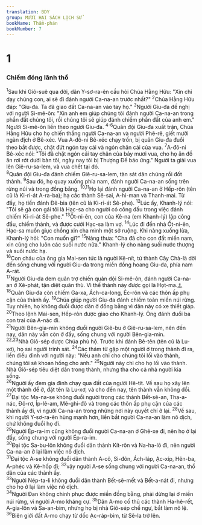 ```yaml
---
translation: BDY
group: MƯƠI HAI SÁCH LỊCH SỬ
bookName: Thẩm-phán 
bookNumber: 7
---
```


<div class="title"><h1>1</h1><h3>Chiếm đóng lãnh thổ</h3></div>
<span class="verse cac_1_1"><sup>1</sup>Sau khi Giô-suê qua đời, dân Y-sơ-ra-ên cầu hỏi Chúa Hằng Hữu: &#34;Xin chỉ dạy chúng con, ai sẽ đi đánh người Ca-na-an trước nhất?&#34; </span>
<span class="verse cac_1_2"><sup>2</sup>Chúa Hằng Hữu đáp: &#34;Giu-đa. Ta đã giao đất Ca-na-an vào tay họ.&#34; </span>
<span class="verse cac_1_3"><sup>3</sup>Người Giu-đa đề nghị với người Si-mê-ôn: &#34;Xin anh em giúp chúng tôi đánh người Ca-na-an trong phần đất chúng tôi, rồi chúng tôi sẽ giúp đánh chiếm phần đất của anh em.&#34; Người Si-mê-ôn liền theo người Giu-đa. </span>
<span class="verse cac_1_4 cac_1_5 cac_1_6"><sup>4-6</sup>Quân đội Giu-đa xuất trận, Chúa Hằng Hữu cho họ chiến thắng người Ca-na-an và người Phê-rê, giết mười ngàn địch ở Bê-xéc. Vua A-đô-ni Bê-xéc chạy trốn, bị quân Giu-đa đuổi theo bắt được, chặt đứt ngón tay cái và ngón chân cái của vua. </span>
<span class="verse cac_1_7"><sup>7</sup>A-đô-ni Bê-xéc nói: &#34;Tôi đã chặt ngón cái tay chân của bảy mươi vua, cho họ ăn đồ ăn rơi rớt dưới bàn tôi, ngày nay tôi bị Thượng Đế báo ứng.&#34; Người ta giải vua lên Giê-ru-sa-lem, và vua chết tại đó.<br/></span>
<span class="verse cac_1_8"><sup>8</sup>Quân đội Giu-đa đánh chiếm Giê-ru-sa-lem, tàn sát dân chúng rồi đốt thành. </span>
<span class="verse cac_1_9"><sup>9</sup>Sau đó, họ quay xuống phía nam, đánh người Ca-na-an sống trên rừng núi và trong đồng bằng. </span>
<span class="verse cac_1_10 cac_1_11"><sup>10,11</sup>Họ lại đánh người Ca-na-an ở Hếp-rôn (tên cũ là Ki-ri-át A-ra-ba); hạ các thành Sê-sai, A-hi-man và Thanh-mai. Từ đấy, họ tiến đánh Đê-bia (tên cũ là Ki-ri-át Sê-phe). </span>
<span class="verse cac_1_12"><sup>12</sup>Lúc ấy, Khanh-lý nói: &#34;Tôi sẽ gả con gái tôi là Hạc-sa cho người có công đầu trong việc đánh chiếm Ki-ri-át Sê-phe.&#34; </span>
<span class="verse cac_1_13"><sup>13</sup>Ốt-ni-ên, con của Kê-na (em Khanh-lý) lập công đầu, chiếm thành, và được cưới Hạc-sa làm vợ. </span>
<span class="verse cac_1_14"><sup>14</sup>Lúc đi đến nhà Ốt-ni-ên, Hạc-sa muốn giục chồng xin cha mình một sở ruộng. Khi nàng xuống lừa, Khanh-lý hỏi: &#34;Con muốn gì?&#34; </span>
<span class="verse cac_1_15"><sup>15</sup>Nàng thưa: &#34;Cha đã cho con đất miền nam, xin cũng cho luôn các suối nước nữa.&#34; Khanh-lý cho nàng suối nước thượng và suối nước hạ.<br/></span>
<span class="verse cac_1_16"><sup>16</sup>Con cháu của ông gia Mai-sen tức là người Kê-nít, từ thành Cây Chà-là dời đến sống chung với người Giu-đa trong miền đồng hoang Giu-đa, phía nam A-rát.<br/></span>
<span class="verse cac_1_17"><sup>17</sup>Người Giu-đa đem quân trợ chiến quân đội Si-mê-ôn, đánh người Ca-na-an ở Xê-phát, tận diệt quân thù. Vì thế thành này được gọi là Họt-ma.<a href="#" data-toggle="tooltip" data-placement="bottom" title="Họt ma: tận diệt">⚓</a> </span>
<span class="verse cac_1_18"><sup>18</sup>Quân Giu-đa còn chiếm Ga-xa, Ách-ca-long, Éc-rôn và các thôn ấp phụ cận của thành ấy. </span>
<span class="verse cac_1_19"><sup>19</sup>Chúa giúp người Giu-đa đánh chiếm toàn miền núi rừng. Tuy nhiên, họ không đuổi được dân ở đồng bằng vì dân này có xe thiết giáp.<br/></span>
<span class="verse cac_1_20"><sup>20</sup>Theo lệnh Mai-sen, Hếp-rôn được giao cho Khanh-lý. Ông đánh đuổi ba con trai của A-nác đi.<br/></span>
<span class="verse cac_1_21"><sup>21</sup>Người Bên-gia-min không đuổi người Giê-bu ở Giê-ru-sa-lem, nên đến nay, dân này vẫn còn ở đấy, sống chung với người Bên-gia-min.<br/></span>
<span class="verse cac_1_22 cac_1_23"><sup>22,23</sup>Nhà Giô-sép được Chúa phù hộ. Trước khi đánh Bê-tên (tên cũ là Lu-xơ), họ sai người trinh sát. </span>
<span class="verse cac_1_24"><sup>24</sup>Các thám tử gặp một người ở trong thành đi ra, liền điều đình với người này: &#34;Nếu anh chỉ cho chúng tôi lối vào thành, chúng tôi sẽ khoan hồng cho anh.&#34; </span>
<span class="verse cac_1_25"><sup>25</sup>Người này chỉ cho họ lối vào thành. Nhà Giô-sép tiêu diệt dân trong thành, nhưng tha cho cả nhà người kia sống.<br/></span>
<span class="verse cac_1_26"><sup>26</sup>Người ấy đem gia đình chạy qua đất của người Hê-tít. Về sau họ xây lên một thành để ở, đặt tên là Lu-xơ, và cho đến nay, tên thành vẫn không đổi.<br/></span>
<span class="verse cac_1_27"><sup>27</sup>Đại tộc Ma-na-se không đuổi người trong các thành Bết-sê-an, Tha-a-nác, Đô-rơ, Íp-lê-am, Mê-ghi-đô và trong các thôn ấp phụ cận của các thành ấy đi, vì người Ca-na-an trong những nơi này quyết chí ở lại. </span>
<span class="verse cac_1_28"><sup>28</sup>Về sau, khi người Y-sơ-ra-ên hùng mạnh hơn, liền bắt người Ca-na-an làm nô dịch, chứ không đuổi họ đi.<br/></span>
<span class="verse cac_1_29"><sup>29</sup>Người Ép-ra-im cũng không đuổi người Ca-na-an ở Ghê-xe đi, nên họ ở lại đấy, sống chung với người Ép-ra-im.<br/></span>
<span class="verse cac_1_30"><sup>30</sup>Đại tộc Sa-bu-lôn không đuổi dân thành Kít-rôn và Na-ha-lô đi, nên người Ca-na-an ở lại làm việc nô dịch.<br/></span>
<span class="verse cac_1_31"><sup>31</sup>Đại tộc A-se không đuổi dân thành A-cô, Si-đôn, Ách-láp, Ạc-xíp, Hên-ba, A-phéc và Kê-hốp đi; </span>
<span class="verse cac_1_32"><sup>32</sup>vậy người A-se sống chung với người Ca-na-an, thổ dân của các thành ấy.<br/></span>
<span class="verse cac_1_33"><sup>33</sup>Người Nép-ta-li không đuổi dân thành Bết-sê-mết và Bết-a-nát đi, nhưng cho họ ở lại làm việc nô dịch.<br/></span>
<span class="verse cac_1_34"><sup>34</sup>Người Đan không chinh phục được miền đồng bằng, phải dừng lại ở miền núi rừng, vì người A-mo kháng cự. </span>
<span class="verse cac_1_35"><sup>35</sup>Dân A-mo cố thủ các thành Ha-hê-rết, A-gia-lôn và Sa-an-bim, nhưng họ bị nhà Giô-sép chế ngự, bắt làm nô lệ. </span>
<span class="verse cac_1_36"><sup>36</sup>Biên giới đất A-mo chạy từ dốc Ạc-ráp-bim, từ Sê-la trở lên.</span>
